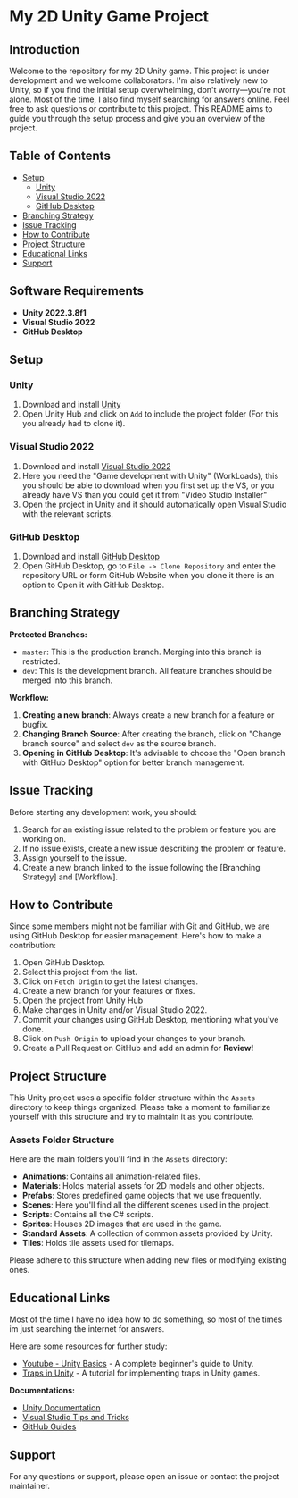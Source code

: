 # My 2D Unity Game Project

## Introduction

Welcome to the repository for my 2D Unity game. This project is under development and we welcome collaborators. I'm also relatively new to Unity, so if you find the initial setup overwhelming, don't worry—you're not alone. Most of the time, I also find myself searching for answers online. Feel free to ask questions or contribute to this project. This README aims to guide you through the setup process and give you an overview of the project.

## Table of Contents

- [Setup](#setup)
  - [Unity](#unity)
  - [Visual Studio 2022](#visual-studio-2022)
  - [GitHub Desktop](#github-desktop)
- [Branching Strategy](#branching-strategy)
- [Issue Tracking](#issue-tracking)
- [How to Contribute](#how-to-contribute)
- [Project Structure](#project-structure)
- [Educational Links](#educational-links)
- [Support](#support)

## Software Requirements

- **Unity 2022.3.8f1**
- **Visual Studio 2022**
- **GitHub Desktop**

## Setup

### Unity

1. Download and install [Unity](https://unity.com/)
2. Open Unity Hub and click on `Add` to include the project folder (For this you already had to clone it).

### Visual Studio 2022

1. Download and install [Visual Studio 2022]([https://visualstudio.microsoft.com/](https://visualstudio.microsoft.com/free-developer-offers/))
2. Here you need the "Game development with Unity" (WorkLoads), this you should be able to download when you first set up the VS, or you already have VS than you could get it from "Video Studio Installer"
3. Open the project in Unity and it should automatically open Visual Studio with the relevant scripts.

### GitHub Desktop

1. Download and install [GitHub Desktop](https://desktop.github.com/)
2. Open GitHub Desktop, go to `File -> Clone Repository` and enter the repository URL or form GitHub Website when you clone it there is an option to Open it with GitHub Desktop.

## Branching Strategy

**Protected Branches:**
- `master`: This is the production branch. Merging into this branch is restricted.
- `dev`: This is the development branch. All feature branches should be merged into this branch.

**Workflow:**

1. **Creating a new branch**: Always create a new branch for a feature or bugfix. 
2. **Changing Branch Source**: After creating the branch, click on "Change branch source" and select `dev` as the source branch.
3. **Opening in GitHub Desktop**: It's advisable to choose the "Open branch with GitHub Desktop" option for better branch management.

## Issue Tracking

Before starting any development work, you should:

1. Search for an existing issue related to the problem or feature you are working on.
2. If no issue exists, create a new issue describing the problem or feature.
3. Assign yourself to the issue.
4. Create a new branch linked to the issue following the [Branching Strategy] and [Workflow].

## How to Contribute

Since some members might not be familiar with Git and GitHub, we are using GitHub Desktop for easier management. Here's how to make a contribution:

1. Open GitHub Desktop.
2. Select this project from the list.
3. Click on `Fetch Origin` to get the latest changes.
4. Create a new branch for your features or fixes.
5. Open the project from Unity Hub
6. Make changes in Unity and/or Visual Studio 2022.
7. Commit your changes using GitHub Desktop, mentioning what you've done.
8. Click on `Push Origin` to upload your changes to your branch.
9. Create a Pull Request on GitHub and add an admin for __Review!__

## Project Structure

This Unity project uses a specific folder structure within the `Assets` directory to keep things organized. Please take a moment to familiarize yourself with this structure and try to maintain it as you contribute.

### Assets Folder Structure

Here are the main folders you'll find in the `Assets` directory:

- **Animations**: Contains all animation-related files.
- **Materials**: Holds material assets for 2D models and other objects.
- **Prefabs**: Stores predefined game objects that we use frequently.
- **Scenes**: Here you'll find all the different scenes used in the project.
- **Scripts**: Contains all the C# scripts.
- **Sprites**: Houses 2D images that are used in the game.
- **Standard Assets**: A collection of common assets provided by Unity.
- **Tiles**: Holds tile assets used for tilemaps.

Please adhere to this structure when adding new files or modifying existing ones.

## Educational Links

Most of the time I have no idea how to do something, so most of the times im just searching the internet for answers.

Here are some resources for further study:
- [Youtube - Unity Basics](https://www.youtube.com/watch?v=Ii-scMenaOQ&list=PLrnPJCHvNZuCVTz6lvhR81nnaf1a-b67U) - A complete beginner's guide to Unity.
- [Traps in Unity](https://www.youtube.com/watch?v=5EesvCG9_FA&t=10s) - A tutorial for implementing traps in Unity games.


**Documentations:**

- [Unity Documentation](https://docs.unity.com/)
- [Visual Studio Tips and Tricks](https://visualstudiotipsandtricks.com/)
- [GitHub Guides](https://guides.github.com/)

## Support

For any questions or support, please open an issue or contact the project maintainer.
